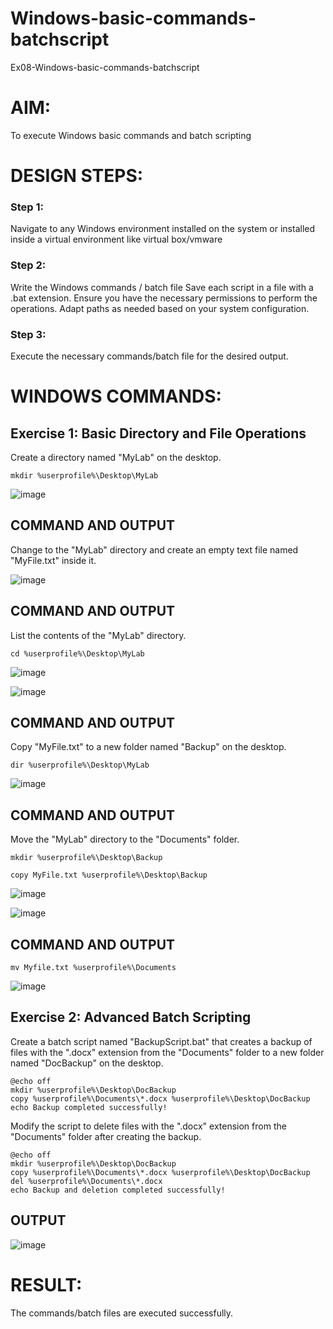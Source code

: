 # Windows-basic-commands-batchscript
Ex08-Windows-basic-commands-batchscript

# AIM:
To execute Windows basic commands and batch scripting

# DESIGN STEPS:

### Step 1:

Navigate to any Windows environment installed on the system or installed inside a virtual environment like virtual box/vmware 

### Step 2:

Write the Windows commands / batch file
Save each script in a file with a .bat extension.
Ensure you have the necessary permissions to perform the operations.
Adapt paths as needed based on your system configuration.
### Step 3:

Execute the necessary commands/batch file for the desired output. 




# WINDOWS COMMANDS:
## Exercise 1: Basic Directory and File Operations
Create a directory named "MyLab" on the desktop.
```
mkdir %userprofile%\Desktop\MyLab
```

![image](https://github.com/greffinaprem/Windows-basic-commands-batchscript/assets/119475603/36755895-6437-4fcc-880b-b8513c9c6bc4)

## COMMAND AND OUTPUT

Change to the "MyLab" directory and create an empty text file named "MyFile.txt" inside it.

![image](https://github.com/greffinaprem/Windows-basic-commands-batchscript/assets/119475603/60d0641f-0104-44a4-a0af-717062f486d9)

## COMMAND AND OUTPUT

List the contents of the "MyLab" directory.
```
cd %userprofile%\Desktop\MyLab
```

![image](https://github.com/greffinaprem/Windows-basic-commands-batchscript/assets/119475603/de4831c8-3c42-425e-a268-1b113e305a11)

![image](https://github.com/greffinaprem/Windows-basic-commands-batchscript/assets/119475603/2fe4ab35-88d1-437a-8c00-3f8f9b4629c3)


## COMMAND AND OUTPUT

Copy "MyFile.txt" to a new folder named "Backup" on the desktop.
```
dir %userprofile%\Desktop\MyLab
```

![image](https://github.com/greffinaprem/Windows-basic-commands-batchscript/assets/119475603/0b2e5b33-5ce9-40a5-8aeb-b3c555d6edd3)


## COMMAND AND OUTPUT

Move the "MyLab" directory to the "Documents" folder.
```
mkdir %userprofile%\Desktop\Backup

copy MyFile.txt %userprofile%\Desktop\Backup
```

![image](https://github.com/greffinaprem/Windows-basic-commands-batchscript/assets/119475603/ca245612-87e9-4f85-ae2d-4a01dd992c86)


![image](https://github.com/greffinaprem/Windows-basic-commands-batchscript/assets/119475603/ec2cb6cb-1e31-4367-9e34-4afd03d7c04c)


## COMMAND AND OUTPUT
```
mv Myfile.txt %userprofile%\Documents
```

![image](https://github.com/greffinaprem/Windows-basic-commands-batchscript/assets/119475603/6a52af6a-2895-4ae7-a05f-3971c793329e)



## Exercise 2: Advanced Batch Scripting
Create a batch script named "BackupScript.bat" that creates a backup of files with the ".docx" extension from the "Documents" folder to a new folder named "DocBackup" on the desktop.
```
@echo off
mkdir %userprofile%\Desktop\DocBackup
copy %userprofile%\Documents\*.docx %userprofile%\Desktop\DocBackup
echo Backup completed successfully!
```
Modify the script to delete files with the ".docx" extension from the "Documents" folder after creating the backup.
```
@echo off
mkdir %userprofile%\Desktop\DocBackup
copy %userprofile%\Documents\*.docx %userprofile%\Desktop\DocBackup
del %userprofile%\Documents\*.docx
echo Backup and deletion completed successfully!
```

## OUTPUT

![image](https://github.com/greffinaprem/Windows-basic-commands-batchscript/assets/119475603/61a0a23c-db27-4a39-b182-22ca09df64f5)

# RESULT:
The commands/batch files are executed successfully.

